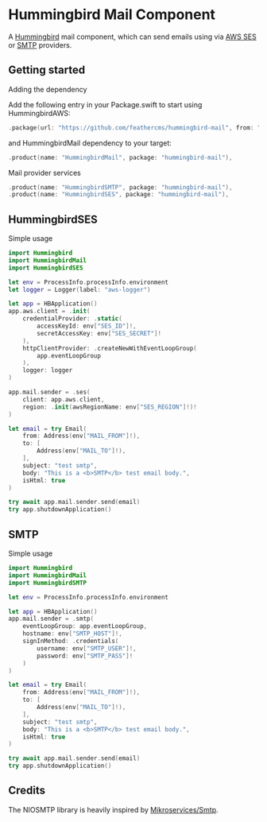 # Hummingbird Mail Component

A [Hummingbird](https://github.com/hummingbird-project/hummingbird) mail component, which can send emails using via [AWS SES](https://aws.amazon.com/ses/) or [SMTP](https://hu.wikipedia.org/wiki/Simple_Mail_Transfer_Protocol) providers.

## Getting started 

Adding the dependency

Add the following entry in your Package.swift to start using HummingbirdAWS:

```swift
.package(url: "https://github.com/feathercms/hummingbird-mail", from: "1.0.0"),
```

and HummingbirdMail dependency to your target:

```swift
.product(name: "HummingbirdMail", package: "hummingbird-mail"),
```

Mail provider services

```swift
.product(name: "HummingbirdSMTP", package: "hummingbird-mail"),
.product(name: "HummingbirdSES", package: "hummingbird-mail"),
```    

## HummingbirdSES

Simple usage

```swift
import Hummingbird
import HummingbirdMail
import HummingbirdSES

let env = ProcessInfo.processInfo.environment
let logger = Logger(label: "aws-logger")

let app = HBApplication()
app.aws.client = .init(
    credentialProvider: .static(
        accessKeyId: env["SES_ID"]!,
        secretAccessKey: env["SES_SECRET"]!
    ),
    httpClientProvider: .createNewWithEventLoopGroup(
        app.eventLoopGroup
    ),
    logger: logger
)

app.mail.sender = .ses(
    client: app.aws.client,
    region: .init(awsRegionName: env["SES_REGION"]!)!
)

let email = try Email(
    from: Address(env["MAIL_FROM"]!),
    to: [
        Address(env["MAIL_TO"]!),
    ],
    subject: "test smtp",
    body: "This is a <b>SMTP</b> test email body.",
    isHtml: true
)

try await app.mail.sender.send(email)
try app.shutdownApplication()
```

## SMTP

Simple usage

```swift
import Hummingbird
import HummingbirdMail
import HummingbirdSMTP

let env = ProcessInfo.processInfo.environment

let app = HBApplication()
app.mail.sender = .smtp(
    eventLoopGroup: app.eventLoopGroup,
    hostname: env["SMTP_HOST"]!,
    signInMethod: .credentials(
        username: env["SMTP_USER"]!,
        password: env["SMTP_PASS"]!
    )
)

let email = try Email(
    from: Address(env["MAIL_FROM"]!),
    to: [
        Address(env["MAIL_TO"]!),
    ],
    subject: "test smtp",
    body: "This is a <b>SMTP</b> test email body.",
    isHtml: true
)

try await app.mail.sender.send(email)
try app.shutdownApplication()
```

## Credits 

The NIOSMTP library is heavily inspired by [Mikroservices/Smtp](https://github.com/Mikroservices/Smtp).
